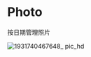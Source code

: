 # Photo
按日期管理照片

![1931740467648_ pic_hd](https://github.com/user-attachments/assets/d86cc245-0066-4235-b877-eb9dc80dc0ad)
